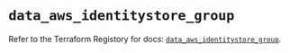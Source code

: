 # `data_aws_identitystore_group`

Refer to the Terraform Registory for docs: [`data_aws_identitystore_group`](https://www.terraform.io/docs/providers/aws/d/identitystore_group).
